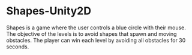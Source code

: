 # Shapes-Unity2D
Shapes is a game where the user controls a blue circle with their mouse. The objective of the levels is to avoid shapes that spawn and moving obstacles. The player can win each level by avoiding all obstacles for 30 seconds.
